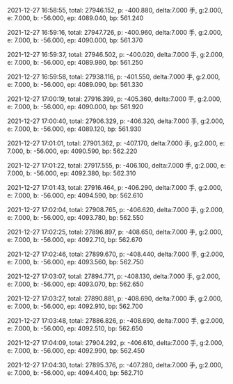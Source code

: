 2021-12-27 16:58:55, total: 27946.152, p: -400.880, delta:7.000 手, g:2.000, e: 7.000, b: -56.000, ep: 4089.040, bp: 561.240

2021-12-27 16:59:16, total: 27947.726, p: -400.960, delta:7.000 手, g:2.000, e: 7.000, b: -56.000, ep: 4090.000, bp: 561.370

2021-12-27 16:59:37, total: 27946.502, p: -400.020, delta:7.000 手, g:2.000, e: 7.000, b: -56.000, ep: 4089.980, bp: 561.250

2021-12-27 16:59:58, total: 27938.116, p: -401.550, delta:7.000 手, g:2.000, e: 7.000, b: -56.000, ep: 4089.090, bp: 561.330

2021-12-27 17:00:19, total: 27916.399, p: -405.360, delta:7.000 手, g:2.000, e: 7.000, b: -56.000, ep: 4090.000, bp: 561.920

2021-12-27 17:00:40, total: 27906.329, p: -406.320, delta:7.000 手, g:2.000, e: 7.000, b: -56.000, ep: 4089.120, bp: 561.930

2021-12-27 17:01:01, total: 27901.362, p: -407.170, delta:7.000 手, g:2.000, e: 7.000, b: -56.000, ep: 4090.590, bp: 562.220

2021-12-27 17:01:22, total: 27917.555, p: -406.100, delta:7.000 手, g:2.000, e: 7.000, b: -56.000, ep: 4092.380, bp: 562.310

2021-12-27 17:01:43, total: 27916.464, p: -406.290, delta:7.000 手, g:2.000, e: 7.000, b: -56.000, ep: 4094.590, bp: 562.610

2021-12-27 17:02:04, total: 27908.765, p: -406.620, delta:7.000 手, g:2.000, e: 7.000, b: -56.000, ep: 4093.780, bp: 562.550

2021-12-27 17:02:25, total: 27896.897, p: -408.650, delta:7.000 手, g:2.000, e: 7.000, b: -56.000, ep: 4092.710, bp: 562.670

2021-12-27 17:02:46, total: 27899.670, p: -408.440, delta:7.000 手, g:2.000, e: 7.000, b: -56.000, ep: 4093.560, bp: 562.750

2021-12-27 17:03:07, total: 27894.771, p: -408.130, delta:7.000 手, g:2.000, e: 7.000, b: -56.000, ep: 4093.070, bp: 562.650

2021-12-27 17:03:27, total: 27890.881, p: -408.690, delta:7.000 手, g:2.000, e: 7.000, b: -56.000, ep: 4092.910, bp: 562.700

2021-12-27 17:03:48, total: 27886.826, p: -408.690, delta:7.000 手, g:2.000, e: 7.000, b: -56.000, ep: 4092.510, bp: 562.650

2021-12-27 17:04:09, total: 27904.292, p: -406.610, delta:7.000 手, g:2.000, e: 7.000, b: -56.000, ep: 4092.990, bp: 562.450

2021-12-27 17:04:30, total: 27895.376, p: -407.280, delta:7.000 手, g:2.000, e: 7.000, b: -56.000, ep: 4094.400, bp: 562.710